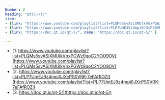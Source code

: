 ```yaml
---
Number: 2
heading: "Qt(C++):"
item: 
- {link: "https://www.youtube.com/playlist?list=PLQMs5svASiXMUlkVnxPGWz9qoC2YOO9OV", name: "https://www.youtube.com/playlist?list=PLQMs5svASiXMUlkVnxPGWz9qoC2YOO9OV" }
- {link: "https://www.youtube.com/playlist?list=PLP7UmEJ9z4mpi0JXcPS0VRK-7eFAfROZI", name: "https://www.youtube.com/playlist?list=PLP7UmEJ9z4mpi0JXcPS0VRK-7eFAfROZI" }
- {link: "https://doc.qt.io/qt-5/", name: "https://doc.qt.io/qt-5/" }

---
```


- [1. https://www.youtube.com/playlist?list=PLQMs5svASiXMUlkVnxPGWz9qoC2YOO9OV](https://www.youtube.com/playlist?list=PLQMs5svASiXMUlkVnxPGWz9qoC2YOO9OV)
- [2. https://www.youtube.com/playlist?list=PLP7UmEJ9z4mpi0JXcPS0VRK-7eFAfROZI](https://www.youtube.com/playlist?list=PLP7UmEJ9z4mpi0JXcPS0VRK-7eFAfROZI)
- [3. https://doc.qt.io/qt-5/](https://doc.qt.io/qt-5/)